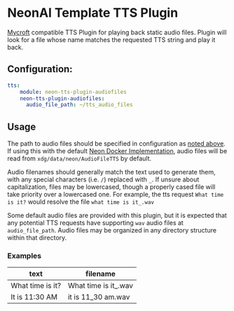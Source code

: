 # NeonAI Template TTS Plugin
[Mycroft](https://mycroft-ai.gitbook.io/docs/mycroft-technologies/mycroft-core/plugins) compatible
TTS Plugin for playing back static audio files. Plugin will look for a file whose name matches the requested
TTS string and play it back.

## Configuration:
```yaml
tts:
    module: neon-tts-plugin-audiofiles
    neon-tts-plugin-audiofiles:
      audio_file_path: ~/tts_audio_files
```

## Usage
The path to audio files should be specified in configuration as [noted above](#configuration). 
If using this with the default [Neon Docker Implementation](https://github.com/NeonGeckoCom/NeonCore/tree/dev/docker),
audio files will be read from `xdg/data/neon/AudioFileTTS` by default. 

Audio filenames should generally match the text used to generate them, 
with any special characters (i.e. `/`) replaced with `_`. If
unsure about capitalization, files may be lowercased, though a properly cased
file will take priority over a lowercased one.
For example, the tts request `What time is it?` would resolve
the file `what time is it_.wav`

Some default audio files are provided with this plugin, but it is expected that
any potential TTS requests have supporting `wav` audio files at `audio_file_path`.
Audio files may be organized in any directory structure within that directory.

### Examples
| text             | filename             |
|------------------|----------------------|
| What time is it? | What time is it_.wav |
| It is 11:30 AM   | it is 11_30 am.wav   |

